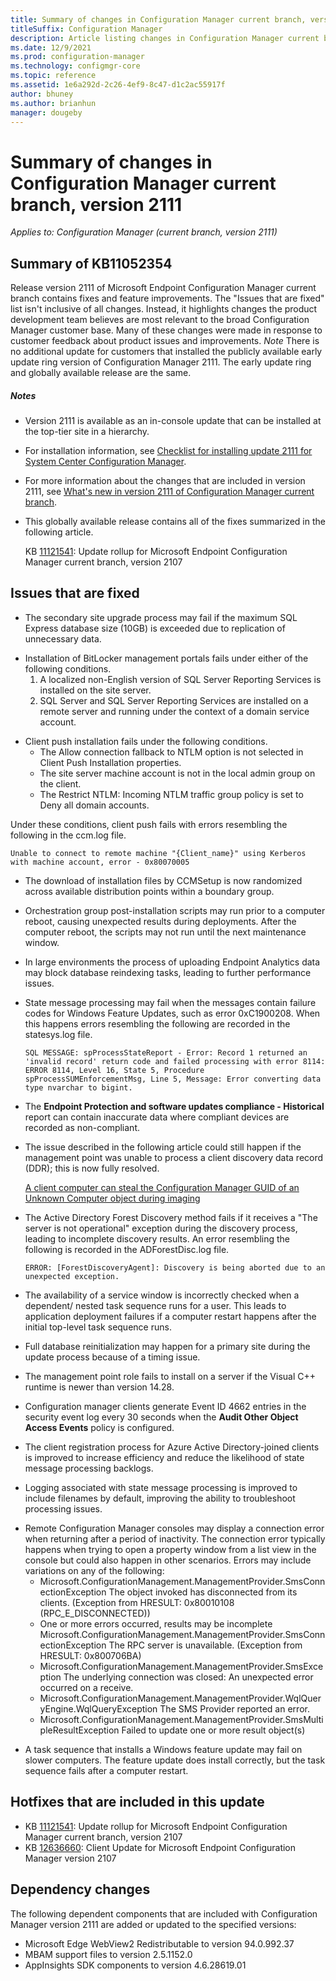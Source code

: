 ```yaml
---
title: Summary of changes in Configuration Manager current branch, version 2111
titleSuffix: Configuration Manager
description: Article listing changes in Configuration Manager current branch, version 2111
ms.date: 12/9/2021
ms.prod: configuration-manager
ms.technology: configmgr-core
ms.topic: reference
ms.assetid: 1e6a292d-2c26-4ef9-8c47-d1c2ac55917f
author: bhuney
ms.author: brianhun
manager: dougeby
---
```


# Summary of changes in Configuration Manager current branch, version 2111

*Applies to: Configuration Manager (current branch, version 2111)*

## Summary of KB11052354
Release version 2111 of Microsoft Endpoint Configuration Manager current branch contains fixes and feature improvements.
The "Issues that are fixed" list isn't inclusive of all changes. Instead, it highlights changes the product development team believes are most relevant to the broad Configuration Manager customer base. Many of these changes were made in response to customer feedback about product issues and improvements.
*Note* There is no additional update for customers that installed the publicly available early update ring version of Configuration Manager 2111. The early update ring and globally available release are the same.

##### Notes
- Version 2111 is available as an in-console update that can be installed at the top-tier site in a hierarchy.
- For installation information, see [Checklist for installing update 2111 for System Center Configuration Manager](../../core/servers/manage/checklist-for-installing-update-2111.md).
- For more information about the changes that are included in version 2111, see [What's new in version 2111 of Configuration Manager current branch](../../core/plan-design/changes/whats-new-in-version-2111.md).
- This globally available release contains all of the fixes summarized in the following article.

   KB [11121541](../../hotfix/2107/11121541.md): Update rollup for Microsoft Endpoint Configuration Manager current branch, version 2107

## Issues that are fixed
<!-- 6014443 -->
- The secondary site upgrade process may fail if the maximum SQL Express database size (10GB) is exceeded due to replication of unnecessary data. 

<!-- 8770341, 10874715 -->
- Installation of BitLocker management portals fails under either of the following conditions.
   1. A localized non-English version of SQL Server Reporting Services is installed on the site server.
   2. SQL Server and SQL Server Reporting Services are installed on a remote server and running under the context of a domain service account.

<!-- 9462655 -->
- Client push installation fails under the following conditions.
   - The Allow connection fallback to NTLM option is not selected in Client Push Installation properties.
   - The site server machine account is not in the local admin group on the client.
   - The Restrict NTLM: Incoming NTLM traffic group policy is set to Deny all domain accounts.

Under these conditions, client push fails with errors resembling the following in the ccm.log file.
   ```text
   Unable to connect to remote machine "{Client_name}" using Kerberos with machine account, error - 0x80070005
   ```

<!-- 9559973 -->
- The download of installation files by CCMSetup is now randomized across available distribution points within a boundary group.

<!-- 9578895, 9578899 -->
- Orchestration group post-installation scripts may run prior to a computer reboot, causing unexpected results during deployments. After the computer reboot, the scripts may not run until the next maintenance window.

<!-- 9763593 -->
- In large environments the process of uploading Endpoint Analytics data may block database reindexing tasks, leading to further performance issues. 

<!-- 9838506 -->
- State message processing may fail when the messages contain failure codes for Windows Feature Updates, such as error 0xC1900208. When this happens errors resembling the following are recorded in the statesys.log file.
   ```text
   SQL MESSAGE: spProcessStateReport - Error: Record 1 returned an 'invalid record' return code and failed processing with error 8114: ERROR 8114, Level 16, State 5, Procedure spProcessSUMEnforcementMsg, Line 5, Message: Error converting data type nvarchar to bigint.
   ```

<!-- 9975366 -->
- The **Endpoint Protection and software updates compliance - Historical** report can contain inaccurate data where compliant devices are recorded as non-compliant.

<!-- 10041469 -->
- The issue described in the following article could still happen if the management point was unable to process a client discovery data record (DDR); this is now fully resolved.

    [A client computer can steal the Configuration Manager GUID of an Unknown Computer object during imaging](/troubleshoot/mem/configmgr/unknown-computer-object-guid-stolen)
 
<!-- 10415702 -->
- The Active Directory Forest Discovery method fails if it receives a "The server is not operational" exception during the discovery process, leading to incomplete discovery results. An error resembling the following is recorded in the ADForestDisc.log file.
   ```text
   ERROR: [ForestDiscoveryAgent]: Discovery is being aborted due to an unexpected exception.
   ```

<!-- 10422235 -->
- The availability of a service window is incorrectly checked when a dependent/ nested task sequence runs for a user. This leads to application deployment failures if a computer restart happens after the initial top-level task sequence runs.

<!-- 10520849 -->
- Full database reinitialization may happen for a primary site during the update process because of a timing issue.

<!-- 10526961 -->
- The management point role fails to install on a server if the Visual C++ runtime is newer than version 14.28.

<!-- 11121626 -->
- Configuration manager clients generate  Event ID 4662 entries in the security event log every 30 seconds when the **Audit Other Object Access Events** policy is configured.

<!-- 11862459 -->
- The client registration process for Azure Active Directory-joined clients is improved to increase efficiency and reduce the likelihood of state message processing backlogs.

<!-- 8881094 -->
- Logging associated with state message processing is improved to include filenames by default, improving the ability to troubleshoot processing issues.

<!-- 9714050 -->
- Remote Configuration Manager consoles may display a connection error when returning after a period of inactivity. The connection error typically happens when trying to open a property window from a list view in the console but could also happen in other scenarios. Errors may include variations on any of the following:
   - Microsoft.ConfigurationManagement.ManagementProvider.SmsConnectionException
   The object invoked has disconnected from its clients. (Exception from HRESULT: 0x80010108 (RPC_E_DISCONNECTED))
   - One or more errors occurred, results may be incomplete
   Microsoft.ConfigurationManagement.ManagementProvider.SmsConnectionException
   The RPC server is unavailable. (Exception from HRESULT: 0x800706BA)
   - Microsoft.ConfigurationManagement.ManagementProvider.SmsException
   The underlying connection was closed: An unexpected error occurred on a receive.
   - Microsoft.ConfigurationManagement.ManagementProvider.WqlQueryEngine.WqlQueryException
   The SMS Provider reported an error.
   - Microsoft.ConfigurationManagement.ManagementProvider.SmsMultipleResultException
   Failed to update one or more result object(s)
   
<!-- 1238621 -->
- A task sequence that installs a Windows feature update may fail on slower computers. The feature update does install correctly, but the task sequence fails after a computer restart.

## Hotfixes that are included in this update
- KB [11121541](../../hotfix/2107/11121541.md): Update rollup for Microsoft Endpoint Configuration Manager current branch, version 2107
- KB [12636660](../../hotfix/2107/12636660.md): Client Update for Microsoft Endpoint Configuration Manager version 2107

## Dependency changes
The following dependent components that are included with Configuration Manager version 2111 are added or updated to the specified versions:
- Microsoft Edge WebView2 Redistributable to version 94.0.992.37
- MBAM support files to version 2.5.1152.0
- AppInsights SDK components to version 4.6.28619.01